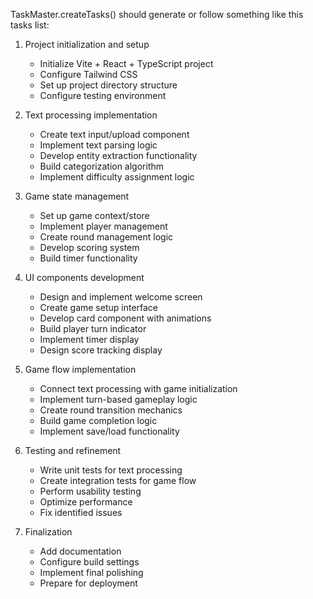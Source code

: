 TaskMaster.createTasks() should generate or follow something like this tasks list:

1. Project initialization and setup
   - Initialize Vite + React + TypeScript project
   - Configure Tailwind CSS
   - Set up project directory structure
   - Configure testing environment

2. Text processing implementation
   - Create text input/upload component
   - Implement text parsing logic
   - Develop entity extraction functionality
   - Build categorization algorithm
   - Implement difficulty assignment logic

3. Game state management
   - Set up game context/store
   - Implement player management
   - Create round management logic
   - Develop scoring system
   - Build timer functionality

4. UI components development
   - Design and implement welcome screen
   - Create game setup interface
   - Develop card component with animations
   - Build player turn indicator
   - Implement timer display
   - Design score tracking display

5. Game flow implementation
   - Connect text processing with game initialization
   - Implement turn-based gameplay logic
   - Create round transition mechanics
   - Build game completion logic
   - Implement save/load functionality

6. Testing and refinement
   - Write unit tests for text processing
   - Create integration tests for game flow
   - Perform usability testing
   - Optimize performance
   - Fix identified issues

7. Finalization
   - Add documentation
   - Configure build settings
   - Implement final polishing
   - Prepare for deployment